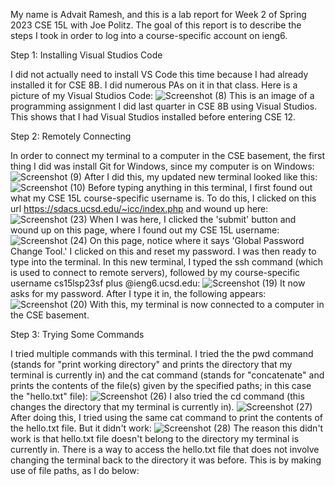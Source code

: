 My name is Advait Ramesh, and this is a lab report for Week 2 of Spring 2023 CSE 15L with Joe Politz. The goal of this report is to describe the steps I took in order to log into a course-specific account on ieng6.

Step 1: Installing Visual Studios Code

I did not actually need to install VS Code this time because I had already installed it for CSE 8B. I did numerous PAs on it in that class. Here is a picture of my Visual Studios Code:
![Screenshot (8)](https://user-images.githubusercontent.com/130017333/230753068-7fe3e8c9-1d6c-41b1-8e97-77aacc439653.png)
This is an image of a programming assignment I did last quarter in CSE 8B using Visual Studios. This shows that I had Visual Studios installed before entering CSE 12.

Step 2: Remotely Connecting

In order to connect my terminal to a computer in the CSE basement, the first thing I did was install Git for Windows, since my computer is on Windows:
![Screenshot (9)](https://user-images.githubusercontent.com/130017333/230795102-eeba056a-e7c6-4daa-8e1b-f6f59f1e268d.png)
After I did this, my updated new terminal looked like this:
![Screenshot (10)](https://user-images.githubusercontent.com/130017333/230795186-8015891d-5106-44ff-a0a0-746aaee5c05f.png)
Before typing anything in this terminal, I first found out what my CSE 15L course-specific username is. To do this, I clicked on this url https://sdacs.ucsd.edu/~icc/index.php and wound up here:
![Screenshot (23)](https://user-images.githubusercontent.com/130017333/231033714-ad2a50bc-48aa-472e-8389-a06db80b1c1f.png)
When I was here, I clicked the 'submit' button and wound up on this page, where I found out my CSE 15L username:
![Screenshot (24)](https://user-images.githubusercontent.com/130017333/231034188-d3bf031e-5b45-4f40-b57f-622a4c8a3e10.png)
On this page, notice where it says 'Global Password Change Tool.' I clicked on this and reset my password. I was then ready to type into the terminal.
In this new terminal, I typed the ssh command (which is used to connect to remote servers), followed by my course-specific username cs15lsp23sf plus @ieng6.ucsd.edu:
![Screenshot (19)](https://user-images.githubusercontent.com/130017333/231026383-6fb8cae0-c868-4af2-b607-de420bbcbcf5.png)
It now asks for my password. After I type it in, the following appears:
![Screenshot (20)](https://user-images.githubusercontent.com/130017333/231026892-0953f961-a00b-49af-89d3-b4bc06bee791.png)
With this, my terminal is now connected to a computer in the CSE basement. 

Step 3: Trying Some Commands

I tried multiple commands with this terminal. I tried the the pwd command (stands for "print working directory" and prints the directory that my terminal is currently in) and the cat command (stands for "concatenate" and prints the contents of the file(s) given by the specified paths; in this case the "hello.txt" file):
![Screenshot (26)](https://user-images.githubusercontent.com/130017333/231043197-0c960679-b3a1-4a65-bc8c-fd651baae01a.png)
I also tried the cd command (this changes the directory that my terminal is currently in). 
![Screenshot (27)](https://user-images.githubusercontent.com/130017333/231043724-ea440965-dfba-4985-80c9-125758dba0ff.png)
After doing this, I tried using the same cat command to print the contents of the hello.txt file. But it didn't work:
![Screenshot (28)](https://user-images.githubusercontent.com/130017333/231043771-bd8bbc1f-0b23-4eb4-b424-11603c8ca425.png)
The reason this didn't work is that hello.txt file doesn't belong to the directory my terminal is currently in. There is a way to access the hello.txt file that does not involve changing the terminal back to the directory it was before. This is by making use of file paths, as I do below: 










